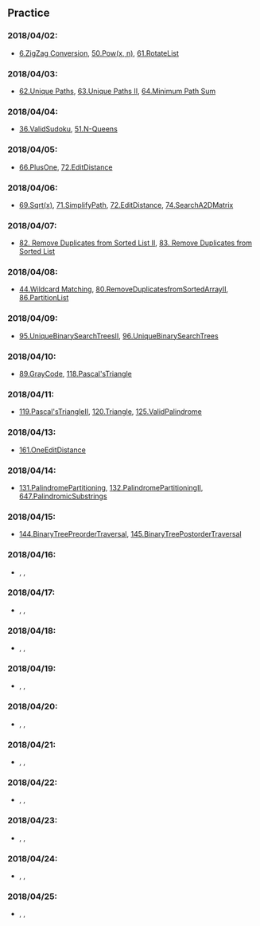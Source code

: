 ## Practice

### 2018/04/02:
* [6.ZigZag Conversion](6.ZigZagConversion.md), [50.Pow(x, n)](50.Pow(x,n).md),  [61.RotateList](61.RotateList.md)


### 2018/04/03:
* [62.Unique Paths](62.UniquePaths.md), [63.Unique Paths II](63.UniquePathsII.md), [64.Minimum Path Sum](64.MinimumPathSum.md)


### 2018/04/04:
* [36.ValidSudoku](36.ValidSudoku.md), [51.N-Queens](51.N-Queens.md)

### 2018/04/05:
* [66.PlusOne](66.PlusOne.md), [72.EditDistance](72.EditDistance.md)

### 2018/04/06:
* [69.Sqrt(x)](69.Sqrt(x).md), [71.SimplifyPath](71.SimplifyPath.md), [72.EditDistance](72.EditDistance.md), [74.SearchA2DMatrix](74.SearchA2DMatrix.md)

### 2018/04/07:
* [82. Remove Duplicates from Sorted List II](82.RemoveDuplicatesfromSortedListII.md), [83. Remove Duplicates from Sorted List](83.RemoveDuplicatesfromSortedList.md)

### 2018/04/08:
* [44.Wildcard Matching](44.WildcardMatching.md), [80.RemoveDuplicatesfromSortedArrayII](80.RemoveDuplicatesfromSortedArrayII.md), [86.PartitionList](86.PartitionList.md)

### 2018/04/09:
* [95.UniqueBinarySearchTreesII](95.UniqueBinarySearchTreesII.md), [96.UniqueBinarySearchTrees](96.UniqueBinarySearchTrees.md)

### 2018/04/10:
* [89.GrayCode](89.GrayCode.md), [118.Pascal'sTriangle](118.Pascal'sTriangle.md)

### 2018/04/11:
* [119.Pascal'sTriangleII](119.Pascal'sTriangleII.md), [120.Triangle](120.Triangle.md), [125.ValidPalindrome](125.ValidPalindrome.md)

### 2018/04/13:
* [161.OneEditDistance](161.OneEditDistance.md)

### 2018/04/14:
* [131.PalindromePartitioning](131.PalindromePartitioning.md), [132.PalindromePartitioningII](132.PalindromePartitioningII.md), [647.PalindromicSubstrings](647.PalindromicSubstrings.md)

### 2018/04/15:
* [144.BinaryTreePreorderTraversal](144.BinaryTreePreorderTraversal.md), [145.BinaryTreePostorderTraversal](145.BinaryTreePostorderTraversal.md)

### 2018/04/16:
* [](), [](), []()

### 2018/04/17:
* [](), [](), []()

### 2018/04/18:
* [](), [](), []()

### 2018/04/19:
* [](), [](), []()

### 2018/04/20:
* [](), [](), []()

### 2018/04/21:
* [](), [](), []()

### 2018/04/22:
* [](), [](), []()

### 2018/04/23:
* [](), [](), []()

### 2018/04/24:
* [](), [](), []()

### 2018/04/25:
* [](), [](), []()
